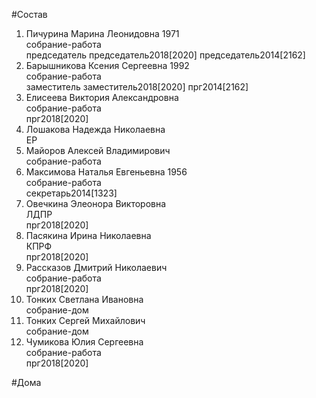 #Состав  
1. Пичурина Марина Леонидовна 1971  
    собрание-работа  
    председатель председатель2018[2020] председатель2014[2162]  
2. Барышникова Ксения Сергеевна 1992  
    собрание-работа  
    заместитель заместитель2018[2020] прг2014[2162]  
3. Елисеева Виктория Александровна  
    собрание-работа  
    прг2018[2020]  
4. Лошакова Надежда Николаевна  
    ЕР  
5. Майоров Алексей Владимирович  
    собрание-работа  
6. Максимова Наталья Евгеньевна 1956  
    собрание-работа  
    секретарь2014[1323]  
7. Овечкина Элеонора Викторовна  
    ЛДПР  
    прг2018[2020]  
8. Пасякина Ирина Николаевна  
    КПРФ  
    прг2018[2020]  
9. Рассказов Дмитрий Николаевич  
    собрание-работа  
    прг2018[2020]  
10. Тонких Светлана Ивановна  
    собрание-дом  
11. Тонких Сергей Михайлович  
    собрание-дом  
12. Чумикова Юлия Сергеевна  
    собрание-работа  
    прг2018[2020]  
  
#Дома  
